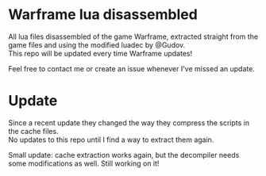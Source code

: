 # Warframe lua disassembled
All lua files disassembled of the game Warframe, extracted straight from the game files and using the modified luadec by @Gudov.  
This repo will be updated every time Warframe updates!

Feel free to contact me or create an issue whenever I've missed an update.

# Update
Since a recent update they changed the way they compress the scripts in the cache files.  
No updates to this repo until I find a way to extract them again.  

Small update: cache extraction works again, but the decompiler needs some modifications as well. Still working on it!
